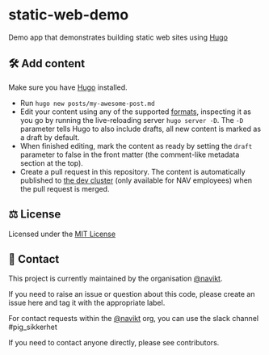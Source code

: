 # static-web-demo

Demo app that demonstrates building static web sites using [Hugo](https://gohugo.io)

## 🛠 Add content

Make sure you have [Hugo](https://gohugo.io) installed.
* Run `hugo new posts/my-awesome-post.md`
* Edit your content using any of the supported [formats](https://gohugo.io/content-management/formats/), inspecting it as you go by running the live-reloading server `hugo server -D`. The `-D` parameter tells Hugo to also include drafts, all new content is marked as a draft by default.
* When finished editing, mark the content as ready by setting the `draft` parameter to false in the front matter (the comment-like metadata section at the top).
* Create a pull request in this repository. The content is automatically published to [the dev cluster](https://static-web-demo.dev.nav.no) (only available for NAV employees) when the pull request is merged.

## ⚖️ License

Licensed under the [MIT License](LICENSE)


## 👥 Contact

This project is currently maintained by the organisation [@navikt](https://github.com/navikt).

If you need to raise an issue or question about this code, please create an issue here and tag it with the appropriate label.

For contact requests within the [@navikt](https://github.com/navikt) org, you can use the slack channel #pig_sikkerhet

If you need to contact anyone directly, please see contributors.
